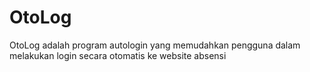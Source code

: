 # OtoLog
OtoLog adalah program autologin yang memudahkan pengguna dalam melakukan login secara otomatis ke website absensi
